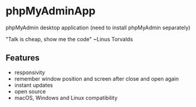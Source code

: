 # phpMyAdminApp
phpMyAdmin desktop application (need to install phpMyAdmin separately)

"Talk is cheap, show me the code"
~Linus Torvalds

## Features
- responsivity
- remember window position and screen after close and open again
- instant updates
- open source
- macOS, Windows and Linux compatibility
